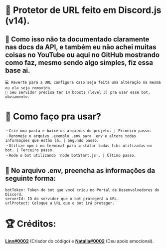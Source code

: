 # 💜 Protetor de URL feito em Discord.js (v14).
## 🚀 Como isso não ta documentado claramente nas docs da API, e também eu não achei muitas coisas no YouTube ou aqui no GitHub mostrando como faz, mesmo sendo algo simples, fiz essa base ai.
```
💻 Reverte para a URL configura caso seja feita uma alteração na mesma ou ela seja removida.
🎾 Seu servidor precisa ter 14 boosts (level 3) pra usar esse bot, obviamente.
```

# 🏡 Como faço pra usar?
```
・Crie uma pasta e baixe os arquivos do projeto. | Primeiro passo.
・Renomeie o arquivo .exemplo .env para .env e altere todas informações que estão lá. | Segundo passo.
・Utilize npm i no terminal para instalar todas libs utilizadas no bot. | Terceiro passo.
・Rode o bot utilizando 'node botStart.js'. | Último passo.
```

## 🚨 No arquivo .env, preencha as informações da seguinte forma:
```
botToken: Token do bot que você criou no Portal de Desenvolvedores do Discord.
serverId: ID do servidor que o bot protegerá a URL.
urlProtect: Coloque a URL que o bot irá proteger.
```

# 🏆 Créditos:

**[Linn#0002](https://discord.gg/nayeon)** (Criador do código) e **[Natalia#0002](https://github.com/nataliagomes2)** (Deu apoio emocional).
